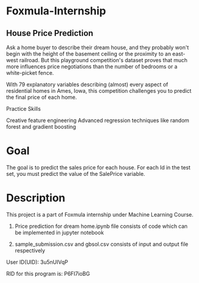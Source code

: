 # Foxmula-Internship

## House Price Prediction

Ask a home buyer to describe their dream house, and they probably won't begin with the height of the basement ceiling or the proximity to an east-west railroad. But this playground competition's dataset proves that much more influences price negotiations than the number of bedrooms or a white-picket fence.

With 79 explanatory variables describing (almost) every aspect of residential homes in Ames, Iowa, this competition challenges you to predict the final price of each home.

Practice Skills

Creative feature engineering
Advanced regression techniques like random forest and gradient boosting

# Goal

The goal is to predict the sales price for each house. For each Id in the test set, you must predict the value of the SalePrice variable.

# Description

This project is a part of Foxmula internship under Machine Learning Course.

1. Price prediction for dream home.ipynb file consists of code which can be implemented in jupyter notebook

2.  sample_submission.csv and gbsol.csv consists of input and output file respectively

User ID(UID): 3u5nUIVqP

RID for this program is: P6FI7ioBG

